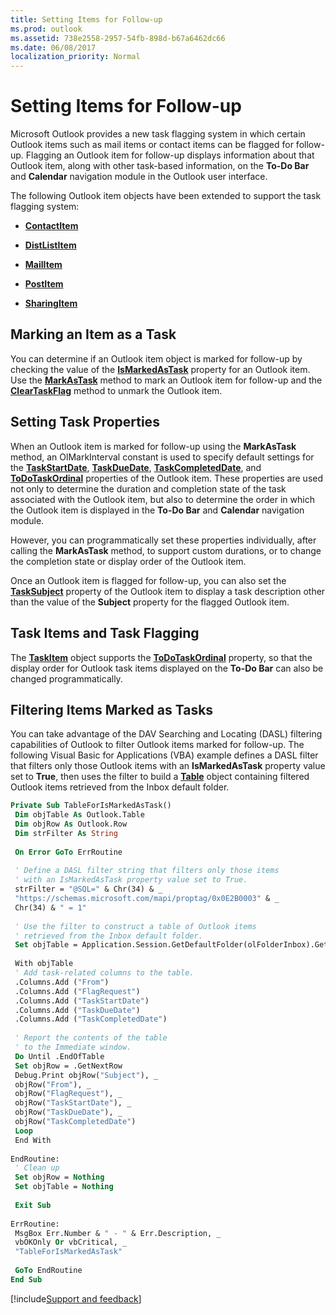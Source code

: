 ```yaml
---
title: Setting Items for Follow-up
ms.prod: outlook
ms.assetid: 738e2558-2957-54fb-898d-b67a6462dc66
ms.date: 06/08/2017
localization_priority: Normal
---
```



# Setting Items for Follow-up

Microsoft Outlook provides a new task flagging system in which certain Outlook items such as mail items or contact items can be flagged for follow-up. Flagging an Outlook item for follow-up displays information about that Outlook item, along with other task-based information, on the **To-Do Bar** and **Calendar** navigation module in the Outlook user interface.

The following Outlook item objects have been extended to support the task flagging system:

- **[ContactItem](../../../api/Outlook.ContactItem.md)**
    
- **[DistListItem](../../../api/Outlook.DistListItem.md)**
    
- **[MailItem](../../../api/Outlook.MailItem.md)**
    
- **[PostItem](../../../api/Outlook.PostItem.md)**
    
- **[SharingItem](../../../api/Outlook.SharingItem.md)**
    

## Marking an Item as a Task

You can determine if an Outlook item object is marked for follow-up by checking the value of the **[IsMarkedAsTask](../../../api/Outlook.MailItem.IsMarkedAsTask.md)** property for an Outlook item. Use the **[MarkAsTask](../../../api/Outlook.MailItem.MarkAsTask.md)** method to mark an Outlook item for follow-up and the **[ClearTaskFlag](../../../api/Outlook.MailItem.ClearTaskFlag.md)** method to unmark the Outlook item.


## Setting Task Properties

When an Outlook item is marked for follow-up using the **MarkAsTask** method, an OlMarkInterval constant is used to specify default settings for the **[TaskStartDate](../../../api/Outlook.MailItem.TaskStartDate.md)**, **[TaskDueDate](../../../api/Outlook.MailItem.TaskDueDate.md)**, **[TaskCompletedDate](../../../api/Outlook.MailItem.TaskCompletedDate.md)**, and **[ToDoTaskOrdinal](../../../api/Outlook.MailItem.ToDoTaskOrdinal.md)** properties of the Outlook item. These properties are used not only to determine the duration and completion state of the task associated with the Outlook item, but also to determine the order in which the Outlook item is displayed in the **To-Do Bar** and **Calendar** navigation module.

However, you can programmatically set these properties individually, after calling the **MarkAsTask** method, to support custom durations, or to change the completion state or display order of the Outlook item.

Once an Outlook item is flagged for follow-up, you can also set the **[TaskSubject](../../../api/Outlook.MailItem.TaskSubject.md)** property of the Outlook item to display a task description other than the value of the **Subject** property for the flagged Outlook item.


## Task Items and Task Flagging

The **[TaskItem](../../../api/Outlook.TaskItem.md)** object supports the **[ToDoTaskOrdinal](../../../api/Outlook.TaskItem.ToDoTaskOrdinal.md)** property, so that the display order for Outlook task items displayed on the **To-Do Bar** can also be changed programmatically.

## Filtering Items Marked as Tasks

You can take advantage of the DAV Searching and Locating (DASL) filtering capabilities of Outlook to filter Outlook items marked for follow-up. The following Visual Basic for Applications (VBA) example defines a DASL filter that filters only those Outlook items with an **IsMarkedAsTask** property value set to **True**, then uses the filter to build a **[Table](../../../api/Outlook.Table.md)** object containing filtered Outlook items retrieved from the Inbox default folder.

```vb
Private Sub TableForIsMarkedAsTask() 
 Dim objTable As Outlook.Table 
 Dim objRow As Outlook.Row 
 Dim strFilter As String 
 
 On Error GoTo ErrRoutine 
 
 ' Define a DASL filter string that filters only those items 
 ' with an IsMarkedAsTask property value set to True. 
 strFilter = "@SQL=" & Chr(34) & _ 
 "https://schemas.microsoft.com/mapi/proptag/0x0E2B0003" & _ 
 Chr(34) & " = 1" 
 
 ' Use the filter to construct a table of Outlook items 
 ' retrieved from the Inbox default folder. 
 Set objTable = Application.Session.GetDefaultFolder(olFolderInbox).GetTable(strFilter) 
 
 With objTable 
 ' Add task-related columns to the table. 
 .Columns.Add ("From") 
 .Columns.Add ("FlagRequest") 
 .Columns.Add ("TaskStartDate") 
 .Columns.Add ("TaskDueDate") 
 .Columns.Add ("TaskCompletedDate") 
 
 ' Report the contents of the table 
 ' to the Immediate window. 
 Do Until .EndOfTable 
 Set objRow = .GetNextRow 
 Debug.Print objRow("Subject"), _ 
 objRow("From"), _ 
 objRow("FlagRequest"), _ 
 objRow("TaskStartDate"), _ 
 objRow("TaskDueDate"), _ 
 objRow("TaskCompletedDate") 
 Loop 
 End With 
 
EndRoutine: 
 ' Clean up 
 Set objRow = Nothing 
 Set objTable = Nothing 
 
 Exit Sub 
 
ErrRoutine: 
 MsgBox Err.Number & " - " & Err.Description, _ 
 vbOKOnly Or vbCritical, _ 
 "TableForIsMarkedAsTask" 
 
 GoTo EndRoutine 
End Sub
```

[!include[Support and feedback](~/includes/feedback-boilerplate.md)]